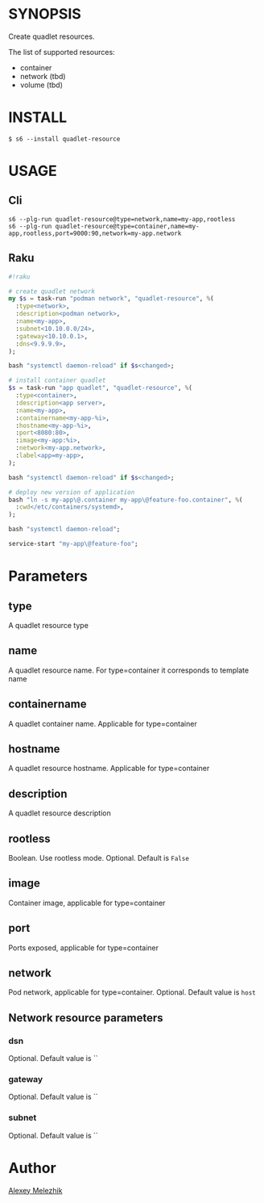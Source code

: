 # SYNOPSIS

Create quadlet resources.

The list of supported resources:

* container
* network (tbd)
* volume (tbd)

# INSTALL

    $ s6 --install quadlet-resource

# USAGE

## Cli

```
s6 --plg-run quadlet-resource@type=network,name=my-app,rootless
s6 --plg-run quadlet-resource@type=container,name=my-app,rootless,port=9000:90,network=my-app.network
```

## Raku

```raku
#!raku

# create quadlet network
my $s = task-run "podman network", "quadlet-resource", %(
  :type<network>, 
  :description<podman network>,
  :name<my-app>,
  :subnet<10.10.0.0/24>,
  :gateway<10.10.0.1>,
  :dns<9.9.9.9>,
);

bash "systemctl daemon-reload" if $s<changed>;

# install container quadlet
$s = task-run "app quadlet", "quadlet-resource", %(
  :type<container>, 
  :description<app server>,
  :name<my-app>,
  :containername<my-app-%i>,
  :hostname<my-app-%i>,
  :port<8080:80>,
  :image<my-app:%i>,
  :network<my-app.network>,
  :label<app=my-app>,
);

bash "systemctl daemon-reload" if $s<changed>;

# deploy new version of application
bash "ln -s my-app\@.container my-app\@feature-foo.container", %(
  :cwd</etc/containers/systemd>,
);

bash "systemctl daemon-reload";

service-start "my-app\@feature-foo";

```

# Parameters

## type

A quadlet resource type

## name

A quadlet resource name. For type=container it corresponds to template name

## containername

A quadlet container name. Applicable for type=container

## hostname

A quadlet resource hostname. Applicable for type=container

## description

A quadlet resource description

## rootless

Boolean. Use rootless mode. Optional. Default is `False` 

## image

Container image, applicable for type=container

## port

Ports exposed, applicable for type=container

## network

Pod network, applicable for type=container. Optional. Default value is `host`

## Network resource parameters

### dsn

Optional. Default value is ``

### gateway

Optional. Default value is ``

### subnet

Optional. Default value is ``

# Author

[Alexey Melezhik](mailto:melezhik@gmail.com)
